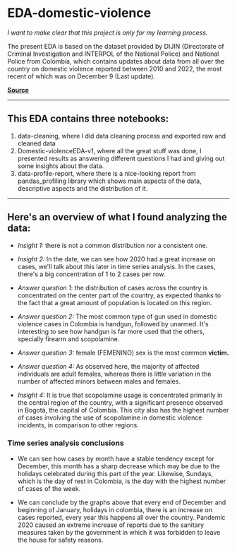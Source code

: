 # EDA-domestic-violence
_*I want to make clear that this project is only for my learning process.*_

The present EDA is based on the dataset provided by DIJIN (Directorate of Criminal Investigation and INTERPOL of the National Police) and National Police from Colombia, which contains updates about data from all over the country on domestic violence reported between 2010 and 2022, the most recent of which was on December 9 (Last update).

[**Source**](https://www.datos.gov.co/Seguridad-y-Defensa/Reporte-Delito-Violencia-Intrafamiliar-Polic-a-Nac/vuyt-mqpw)

----

## This EDA contains three notebooks:
1. data-cleaning, where I did data cleaning process and exported raw and cleaned data
2. Domestic-violenceEDA-v1, where all the great stuff was done, I presented results as answering different questions I had and giving out some insights about the data.
3. data-profile-report, where there is a nice-looking report from pandas_profiling library which shows main aspects of the data, descriptive aspects and the distribution of it.

----

## Here's an overview of what I found analyzing the data:

- _*Insight 1:*_ there is not a common distribution nor a consistent one.

- _*Insight 2:*_ In the date, we can see how 2020 had a great increase on cases, we'll talk about this later in time series analysis.
In the cases, there's a big concentration of 1 to 2 cases per row.

- _*Answer question 1*_: the distribution of cases across the country is concentrated on the center part of the country, as expected thanks to the fact that a great amount of population is located on this region.

- _*Answer question 2:*_ The most common type of gun used in domestic violence cases in Colombia is handgun, followed by unarmed. It's interesting to see how handgun is far more used that the others, specially firearm and scopolamine.

- _*Answer question 3:*_ female (FEMENINO) sex is the most common **victim.**

- _*Answer question 4:*_ As observed here, the majority of affected individuals are adult females, whereas there is little variation in the number of affected minors between males and females.

- _*Insight 4:*_ It is true that scopolamine usage is concentrated primarily in the central region of the country, with a significant presence observed in Bogotá, the capital of Colombia. This city also has the highest number of cases involving the use of scopolamine in domestic violence incidents, in comparison to other regions.

### Time series analysis conclusions
- We can see how cases by month have a stable tendency except for December, this month has a sharp decrease which may be due to the holidays celebrated during this part of the year.
Likewise, Sundays, which is the day of rest in Colombia, is the day with the highest number of cases of the week.

- We can conclude by the graphs above that every end of December and beginning of January, holidays in colombia, there is an increase on cases reported, every year this happens all over the country.
Pandemic 2020 caused an extreme increase of reports due to the sanitary measures taken by the government in which it was forbidden to leave the house for safety reasons.
